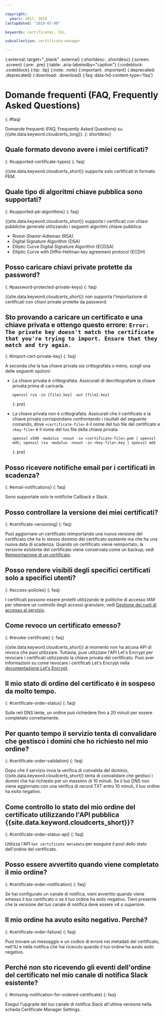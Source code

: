 ```yaml
---

copyright:
  years: 2017, 2019
lastupdated: "2019-07-08"

keywords: certificates, SSL,

subcollection: certificate-manager

---
```


{:external: target="_blank" .external}
{:shortdesc: .shortdesc}
{:screen: .screen}
{:pre: .pre}
{:table: .aria-labeledby="caption"}
{:codeblock: .codeblock}
{:tip: .tip}
{:note: .note}
{:important: .important}
{:deprecated: .deprecated}
{:download: .download}
{:faq: data-hd-content-type='faq'}

# Domande frequenti (FAQ, Frequently Asked Questions)
{: #faq}

Domande frequenti (FAQ, Frequently Asked Questions) su {{site.data.keyword.cloudcerts_long}}.
{: shortdesc}

## Quale formato devono avere i miei certificati?
{: #supported-certificate-types}
{: faq}

{{site.data.keyword.cloudcerts_short}} supporta solo certificati in formato PEM.

## Quale tipo di algoritmi chiave pubblica sono supportati?
{: #supported-pk-algorithms}
{: faq}

{{site.data.keyword.cloudcerts_short}} supporta i certificati con chiavi pubbliche generate utilizzando i seguenti algoritmi chiave pubblica: 

* Rivest-Shamir-Adleman (RSA)
* Digital Signature Algorithm (DSA)
* Elliptic Curve Digital Signature Algorithm (ECDSA)
* Elliptic Curve with Diffie-Hellman key agreement protocol (ECDH)


## Posso caricare chiavi private protette da password?
{: #password-protected-private-keys}
{: faq}

{{site.data.keyword.cloudcerts_short}} non supporta l'importazione di certificati con chiavi private protette da password.

## Sto provando a caricare un certificato e una chiave privata e ottengo questo errore: `Error: The private key doesn't match the certificate that you're trying to import. Ensure that they match and try again.`
{: #import-cert-private-key}
{: faq}

A seconda che la tua chiave privata sia crittografata o meno, scegli una delle seguenti opzioni:

* La chiave privata è crittografata. Assicurati di decrittografare la chiave privata prima di caricarla.

   ```
   openssl rsa -in [file1.key] -out [file2.key]
   ```
   {: pre}

* La chiave privata non è crittografata. Assicurati che il certificato e la chiave privata corrispondano confrontando i risultati del seguente comando, dove `<certificate-file>` è il nome del tuo file del certificato e `<key-file>` è il nome del tuo file della chiave privata.

   ```
   openssl x509 -modulus -noout -in <certificate-file>.pem | openssl md5; openssl rsa -modulus -noout -in <key-file>.key | openssl md5
   ```
   {: pre}

## Posso ricevere notifiche email per i certificati in scadenza?
{: #email-notifications}
{: faq}

Sono supportate solo le notifiche Callback e Slack.


## Posso controllare la versione dei miei certificati?
{: #certificate-versioning}
{: faq}

Puoi aggiornare un certificato reimportando una nuova versione del certificato che ha lo stesso dominio del certificato esistente ma che ha una nuova data di scadenza. Quando un certificato viene reimportato, la versione esistente del certificato viene conservata come un backup; vedi [Reimportazione di un certificato](/docs/services/certificate-manager?topic=certificate-manager-managing-certificates-from-the-dashboard#reimport-certificate).



## Posso rendere visibili degli specifici certificati solo a specifici utenti?
{: #access-policies}
{: faq}

I certificati possono essere protetti utilizzando le politiche di accesso IAM per ottenere un controllo degli accessi granulare; vedi [Gestione dei ruoli di accesso al servizio](/docs/services/certificate-manager?topic=certificate-manager-managing-service-access-roles#managing-service-access-roles).



## Come revoco un certificato emesso?
{: #revoke-certificate}
{: faq}

{{site.data.keyword.cloudcerts_short}} al momento non ha alcuna API di revoca che puoi utilizzare. Tuttavia, puoi utilizzare l'API Let's Encrypt per revocare i certificati utilizzando la chiave privata del certificato. Puoi aver informazioni su come revocare i certificati Let's Encrypt nella [documentazione Let's Encrypt](https://letsencrypt.org/docs/revoking/).



## Il mio stato di ordine del certificato è in sospeso da molto tempo.
{: #certificate-order-status}
{: faq}

Sulle reti DNS lente, un ordine può richiedere fino a 20 minuti per essere completato correttamente.

## Per quanto tempo il servizio tenta di convalidare che gestisco i domini che ho richiesto nel mio ordine?
{: #certificate-order-validation}
{: faq}

Dopo che il servizio invia la verifica di convalida del dominio, {{site.data.keyword.cloudcerts_short}} tenta di convalidare che gestisci i domini che hai richiesto per un massimo di 10 minuti. Se il tuo DNS non viene aggiornato con una verifica di record TXT entro 10 minuti, il tuo ordine ha esito negativo.

## Come controllo lo stato del mio ordine del certificato utilizzando l'API pubblica {{site.data.keyword.cloudcerts_short}}?
{: #certificate-order-status-api}
{: faq}

Utilizza l'API `Get certificate metadata` per eseguire il pool dello stato dell'ordine del certificato.

## Posso essere avvertito quando viene completato il mio ordine?
{: #certificate-order-notification}
{: faq}

Se hai configurato un canale di notifica, vieni avvertito quando viene emesso il tuo certificato o se il tuo ordine ha esito negativo. Tieni presente che la versione del tuo canale di notifica deve essere v4 o superiore.

## Il mio ordine ha avuto esito negativo. Perché?
{: #certificate-order-failure}
{: faq}

Puoi trovare un messaggio e un codice di errore nei metadati del certificato, nell'IU e nella notifica che hai ricevuto quando il tuo ordine ha avuto esito negativo.

## Perché non sto ricevendo gli eventi dell'ordine del certificato nel mio canale di notifica Slack esistente?
{: #missing-notification-for-ordered-certificate}
{: faq}

Esegui l'upgrade del tuo canale di notifica Slack all'ultima versione nella scheda Certificate Manager Settings.
